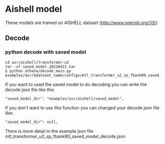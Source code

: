 # Aishell model

These models are trained on AISHELL dataset (http://www.openslr.org/33/)

## Decode

### python decode with saved model



```
cd asr/aishell/transformer-u2 
tar -xf saved_model.20220421.tar
$ python athena/decode_main.py examples/asr/$dataset_name/configs/mtl_transformer_u2_sp_fbank80_saved_model_decode.json
```


If you want to used the saved model to do decoding you can write the decode json file like this  
```jsonc
"saved_model_dir": "examples/asr/aishell/saved_model",
```
If you don't want to use this function you can changed your decode json file like: 
```jsonc
"saved_model_dir": null,
```
There is more detail in the example json file 
mtl_transformer_u2_sp_fbank80_saved_model_decode.json